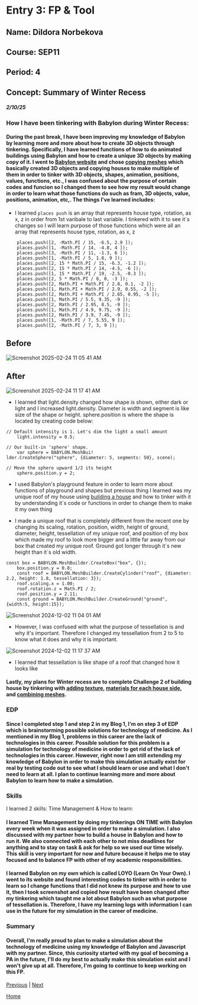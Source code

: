 # Entry 3: FP & Tool
## Name: Dildora Norbekova
## Course: SEP11
## Period: 4
## Concept: Summary of Winter Recess
##### 2/10/25

### How I have been tinkering with Babylon during Winter Recess:

#### During the past break, I have been improving my knowledge of Babylon by learning more and more about how to create 3D objects through tinkering. Specifically, I have learned functions of how to do animated buildings using Babylon and how to create a unique 3D objects by making copy of it. I went to [Babylon website](https://www.babylonjs.com/) and chose [copying meshes](https://playground.babylonjs.com/#KBS9I5#78) which basically created 3D objects and copying houses to make multiple of them in order to tinker with 3D objects, shapes, animation, positions, values, functions, etc., I was confused about the purpose of certain codes and funcion so I changed them to see how my result would change in order to learn what those functions do such as fram, 3D objects, value, positions, animation, etc,. The things I've learned includes:

* I learned `places push` is an array that represents house type, rotation, as x, z in order from 1st varibale to last variable. I tinkered with it to see it´s changes so I will learn purpose of those functions which were all an array that represents house type, rotation, as x, z
```
    places.push([2, -Math.PI / 15, -6.5, 2.9 ]);
    places.push([1, -Math.PI / 14, -4.8, 4 ]);
    places.push([3, -Math.PI / 11, -1.3, 6 ]);
    places.push([1, -Math.PI / 5, 1.8, 9 ]);
    places.push([2, 15 * Math.PI / 15, -6.3, -1.2 ]);
    places.push([2, 15 * Math.PI / 14, -4.5, -6 ]);
    places.push([1, 15 * Math.PI / 19, -2.5, -0.3 ]);
    places.push([2, 5 * Math.PI / 8, 0, -3 ]);
    places.push([2, Math.PI + Math.PI / 2.8, 0.1, -2 ]);
    places.push([1, Math.PI + Math.PI / 2.9, 0.55, -2 ]);
    places.push([2, Math.PI + Math.PI / 2.65, 0.95, -5 ]);
    places.push([1, Math.PI / 5.5, 9.35, -9 ]);
    places.push([2, Math.PI / 2.95, 8.5, -9 ]);
    places.push([1, Math.PI / 4.9, 9.75, -9 ]);
    places.push([2, Math.PI / 3.9, 7.45, -9 ]);
    places.push([1, -Math.PI / 7, 5.55, 9 ]);
    places.push([2, -Math.PI / 7, 3, 9 ]);
```
## Before
![Screenshot 2025-02-24 11 05 41 AM](https://github.com/user-attachments/assets/069d1921-84b2-4957-8754-f52a1cdb15fa)

## After
![Screenshot 2025-02-24 11 17 41 AM](https://github.com/user-attachments/assets/ecd1cc1d-6dc4-4814-ba69-a0182e0925d4)

* I learned that light.density changed how shape is shown, either dark or light and I increased light.density. Diameter is width and segment is like size of the shape or height. sphere.position is where the shape is located by creating code below:
```
// Default intensity is 1. Let's dim the light a small amount
    light.intensity = 0.5;

// Our built-in 'sphere' shape.
    var sphere = BABYLON.MeshBui!
lder.CreateSphere("sphere", {diameter: 5, segments: 50}, scene);

// Move the sphere upward 1/2 its height
    sphere.position.y = 2;
```
* I used Babylon's playground feature in order to learn more about functions of playground and shapes but previous thing I learned was my unique roof of my house using [building a house]([https://doc.babylonjs.com/features/introductionToFeatures/chap2/variation](https://doc.babylonjs.com/features/introductionToFeatures/chap2/variation)/) and how to tinker with it by understanding it´s code or functions in order to change them to make it my own thing

* I made a unique roof that is completely different from the recent one by changing its scaling, rotation, position, width, height of ground, diameter, height, tessellation of my unique roof, and position of my box which made my roof to look more bigger and a little far away from our box that created my unique roof. Ground got longer through it´s new height than it´s old width.
```JS
const box = BABYLON.MeshBuilder.CreateBox("box", {});
    box.position.y = 0.8;
    const roof = BABYLON.MeshBuilder.CreateCylinder("roof", {diameter: 2.2, height: 1.8, tessellation: 3});
    roof.scaling.x = 1.00;
    roof.rotation.z = Math.PI / 2;
    roof.position.y = 2.11;
    const ground = BABYLON.MeshBuilder.CreateGround("ground", {width:5, height:15});
```
![Screenshot 2024-12-02 11 04 01 AM](https://github.com/user-attachments/assets/9c48c2b8-677d-4288-9adc-e345e0023405)

* However, I was confused with what the purpose of tessellation is and why it's important. Therefore I changed my tessellation from 2 to 5 to know what it does and why it is important.

![Screenshot 2024-12-02 11 17 37 AM](https://github.com/user-attachments/assets/42d1549a-cf81-4a6a-9dbe-ee10682acf70)

* I learned that tessellation is like shape of a roof that changed how it looks like

#### Lastly, my plans for Winter recess are to complete Challenge 2 of building house by tinkering with [adding texture](https://doc.babylonjs.com/features/introductionToFeatures/chap2/material/), [materials for each house side](https://doc.babylonjs.com/features/introductionToFeatures/chap2/face_material/), and [combining meshes](https://doc.babylonjs.com/features/introductionToFeatures/chap2/combine/).


### EDP
#### Since I completed step 1 and step 2 in my Blog 1, I'm on step 3 of EDP which is brainstorming possible solutions for technology of medicine. As I mentioned in my Blog 1, problems in this career are the lack of technologies in this career. Possible solution for this problem is a simulation for technology of medicine in order to get rid of the lack of technologies in this career. However, right now I am still extending my knowledge of Babylon in order to make this simulation actually exist for real by testing code out to see what I should learn or use and what I don't need to learn at all. I plan to continue learning more and more about Babylon to learn how to make a simulation. 

### Skills
I learned 2 skills: Time Management & How to learn:

#### I learned Time Management by doing my tinkerings **ON TIME** with Babylon every week when it was assigned in order to make a simulation. I also discussed with my partner how to build a house in Babylon and how to run it. We also connected with each other to not miss deadlines for anything and to stay on task & ask for help so we used our time wisely. This skill is very important for now and future because it helps me to stay focused and to balance FP with other of my academic responsibilities. 

#### I learned Babylon on my own which is called **LOYO** (Learn On Your Own). I went to its website and found interesting codes to tinker with in order to learn so I change functions that I did not knew its purpose and how to use it, then I took screenshot and copied how result have been changed after my tinkering which taught me a lot about Babylon such as what purpose of tessellation is. Therefore, I have my learning logs with information I can use in the future for my simulation in the career of medicine. 

### Summary
#### Overall, I'm really proud to plan to make a simulation about the technology of medicine using my knowledge of Babylon and Javascript with my partner. Since, this curiosity started with my goal of becoming a PA in the future, I'll do my best to actually make this simulation exist and I won't give up at all. Therefore, I'm going to continue to keep working on this FP. 

[Previous](entry01.md) | [Next](entry03.md)

[Home](../README.md)

